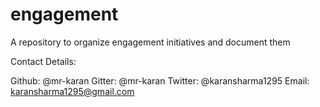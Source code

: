 # engagement
A repository to organize engagement initiatives and document them

Contact Details:

Github: @mr-karan
Gitter: @mr-karan
Twitter: @karansharma1295
Email: karansharma1295@gmail.com
